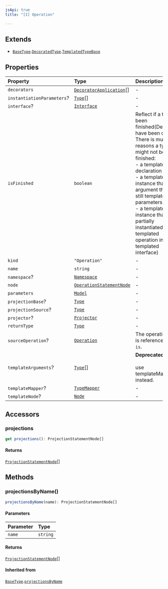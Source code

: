 ```yaml
---
jsApi: true
title: "[I] Operation"

---
```

## Extends

- [`BaseType`](BaseType.md).[`DecoratedType`](DecoratedType.md).[`TemplatedTypeBase`](TemplatedTypeBase.md)

## Properties

| Property | Type | Description | Inheritance |
| :------ | :------ | :------ | :------ |
| `decorators` | [`DecoratorApplication`](DecoratorApplication.md)[] | - | [`DecoratedType`](DecoratedType.md).`decorators` |
| `instantiationParameters`? | [`Type`](../type-aliases/Type.md)[] | - | [`BaseType`](BaseType.md).`instantiationParameters` |
| `interface`? | [`Interface`](Interface.md) | - | - |
| `isFinished` | `boolean` | Reflect if a type has been finished(Decorators have been called).<br />There is multiple reasons a type might not be finished:<br />- a template declaration will not<br />- a template instance that argument that are still template parameters<br />- a template instance that is only partially instantiated(like a templated operation inside a templated interface) | [`BaseType`](BaseType.md).`isFinished` |
| `kind` | `"Operation"` | - | [`BaseType`](BaseType.md).`kind` |
| `name` | `string` | - | - |
| `namespace`? | [`Namespace`](Namespace.md) | - | - |
| `node` | [`OperationStatementNode`](OperationStatementNode.md) | - | [`BaseType`](BaseType.md).`node` |
| `parameters` | [`Model`](Model.md) | - | - |
| `projectionBase`? | [`Type`](../type-aliases/Type.md) | - | [`BaseType`](BaseType.md).`projectionBase` |
| `projectionSource`? | [`Type`](../type-aliases/Type.md) | - | [`BaseType`](BaseType.md).`projectionSource` |
| `projector`? | [`Projector`](Projector.md) | - | [`BaseType`](BaseType.md).`projector` |
| `returnType` | [`Type`](../type-aliases/Type.md) | - | - |
| `sourceOperation`? | [`Operation`](Operation.md) | The operation that is referenced via `op is`. | - |
| `templateArguments`? | [`Type`](../type-aliases/Type.md)[] | **Deprecated**<br /><br />use templateMapper instead. | [`TemplatedTypeBase`](TemplatedTypeBase.md).`templateArguments` |
| `templateMapper`? | [`TypeMapper`](TypeMapper.md) | - | [`TemplatedTypeBase`](TemplatedTypeBase.md).`templateMapper` |
| `templateNode`? | [`Node`](../type-aliases/Node.md) | - | [`TemplatedTypeBase`](TemplatedTypeBase.md).`templateNode` |

## Accessors

### projections

```ts
get projections(): ProjectionStatementNode[]
```

#### Returns

[`ProjectionStatementNode`](ProjectionStatementNode.md)[]

## Methods

### projectionsByName()

```ts
projectionsByName(name): ProjectionStatementNode[]
```

#### Parameters

| Parameter | Type |
| :------ | :------ |
| `name` | `string` |

#### Returns

[`ProjectionStatementNode`](ProjectionStatementNode.md)[]

#### Inherited from

[`BaseType`](BaseType.md).[`projectionsByName`](BaseType.md#projectionsbyname)

